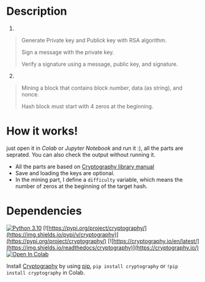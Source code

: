 # Description

1. 
>  Generate Private key and Publick key with RSA algorithm.
>  
>  Sign a message with the private key.
>  
>  Verify a signature using a message, public key, and signature.
2. 
> Mining a block that contains block number, data (as string), and nonce.
> 
> Hash block must start with 4 zeros at the beginning.

# How it works!

just open it in *Colab* or *Jupyter Notebook* and run it :),  all the parts are seprated. You can also check the output without running it.

- All the parts are based on [Cryptography library manual](https://cryptography.io/en/latest/hazmat/primitives/asymmetric/rsa)
- Save and loading the keys are optional.
- In the mining part, I define a `difficulty` variable, which means the number of zeros at the beginning of the target hash.

# Dependencies

[![Python 3.10](https://img.shields.io/badge/python-3.10-blue.svg)](https://www.python.org/downloads)
[![https://pypi.org/project/cryptography/](https://img.shields.io/pypi/v/cryptography)](https://pypi.org/project/cryptography/)
[![https://cryptography.io/en/latest/](https://img.shields.io/readthedocs/cryptography)](https://cryptography.io/)
[![Open In Colab](https://colab.research.google.com/assets/colab-badge.svg)](https://colab.research.google.com)

Install [Cryptography](https://pypi.org/project/cryptography/) by using [pip](https://pip.pypa.io/en/stable/cli/pip_install/), `pip install cryptography` or `!pip install cryptography` in Colab.

